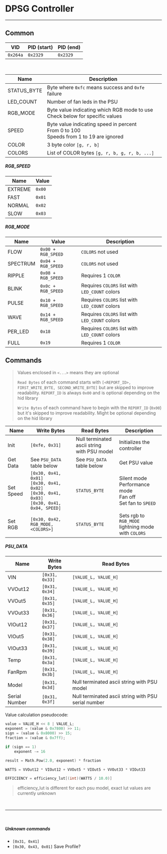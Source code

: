# DPSG Controller
---

## Common

| VID      | PID (start)   | PID (end)   |
|----------|---------------|-------------|
| `0x264a` | `0x2329`      | `0x2329`    |

<br>

|  Name       | Description                                                                                |
|-------------|--------------------------------------------------------------------------------------------|
| STATUS_BYTE | Byte where `0xfc` means success and `0xfe` failure                                         |
| LED_COUNT   | Number of fan leds in the PSU                                                       |
| RGB_MODE    | Byte value indicating which RGB mode to use<br>Check below for specific values             |
| SPEED       | Byte value indicating speed in percent<br>From 0 to 100<br>Speeds from 1 to 19 are ignored |
| COLOR       | 3 byte color `[g, r, b]`                                                                   |
| COLORS      | List of COLOR bytes `[g, r, b, g, r, b, ...]`                                              |

##### RGB_SPEED

| Name    | Value  |
|---------|--------|
| EXTREME | `0x00` |
| FAST    | `0x01` |
| NORMAL  | `0x02` |
| SLOW    | `0x03` |

##### RGB_MODE

| Name     | Value              | Description
|----------|--------------------|------------------------------------------------|
| FLOW     | `0x00 + RGB_SPEED` | `COLORS` not used                              |
| SPECTRUM | `0x04 + RGB_SPEED` | `COLORS` not used                              |
| RIPPLE   | `0x08 + RGB_SPEED` | Requires 1 `COLOR`                             |
| BLINK    | `0x0c + RGB_SPEED` | Requires `COLORS` list with `LED_COUNT` colors |
| PULSE    | `0x10 + RGB_SPEED` | Requires `COLORS` list with `LED_COUNT` colors |
| WAVE     | `0x14 + RGB_SPEED` | Requires `COLORS` list with `LED_COUNT` colors |
| PER_LED  | `0x18`             | Requires `COLORS` list with `LED_COUNT` colors |
| FULL     | `0x19`             | Requires 1 `COLOR`                             |

## Commands

> Values enclosed in `<...>` means they are optional
>
> `Read Bytes` of each command starts with `[<REPORT_ID>, FIRST_WRITE_BYTE, SECOND_WRITE_BYTE]` 
> but are skipped to improve readability. `REPORT_ID` is always `0x00` and is optional depending on the hid library
> 
> `Write Bytes` of each command have to begin with the `REPORT_ID` (`0x00`) but it's skipped to improve readability. Might be optional depending on the hid library

| Name                 | Write Bytes                                  | Read Bytes                                     | Description                                                    |
|----------------------|----------------------------------------------|------------------------------------------------|----------------------------------------------------------------|
| Init                 | `[0xfe, 0x31]`                               | Null terminated ascii string<br>with PSU model | Initializes the controller                                     |
| Get Data             | See `PSU_DATA` table below                   | See `PSU_DATA` table below                     | Get PSU value                                                  |
| Set Speed            | `[0x30, 0x41, 0x01]`<br>`[0x30, 0x41, 0x02]`<br>`[0x30, 0x41, 0x03]`<br>`[0x30, 0x41, 0x04, SPEED]` | `STATUS_BYTE` | Silent mode<br>Performance mode<br>Fan off<br>Set fan to `SPEED` |
| Set RGB              | `[0x30, 0x42, RGB_MODE, <COLORS>]`           | `STATUS_BYTE`                                  | Sets rgb to `RGB_MODE`<br>lightning mode with `COLORS`         |

##### PSU_DATA

| Name          | Write Bytes     | Read Bytes                                          |
|---------------|-----------------|-----------------------------------------------------|
| VIN           |  `[0x31, 0x33]` | `[VALUE_L, VALUE_H]`                                |
| VVOut12       |  `[0x31, 0x34]` | `[VALUE_L, VALUE_H]`                                |
| VVOut5        |  `[0x31, 0x35]` | `[VALUE_L, VALUE_H]`                                |
| VVOut33       |  `[0x31, 0x36]` | `[VALUE_L, VALUE_H]`                                |
| VIOut12       |  `[0x31, 0x37]` | `[VALUE_L, VALUE_H]`                                |
| VIOut5        |  `[0x31, 0x38]` | `[VALUE_L, VALUE_H]`                                |
| VIOut33       |  `[0x31, 0x39]` | `[VALUE_L, VALUE_H]`                                |
| Temp          |  `[0x31, 0x3a]` | `[VALUE_L, VALUE_H]`                                |
| FanRpm        |  `[0x31, 0x3b]` | `[VALUE_L, VALUE_H]`                                |
| Model         |  `[0x31, 0x3d]` | Null terminated ascii string with PSU model         |
| Serial Number |  `[0x31, 0x3f]` | Null terminated ascii string with PSU serial number |

Value calculation pseudocode:
```cpp
value = VALUE_H << 8 | VALUE_L;
exponent = (value & 0x7800) >> 11;
sign = (value & 0x8000) >> 15;
fraction = (value & 0x7ff);

if (sign == 1)
    exponent -= 16

result = Math.Pow(2.0, exponent) * fraction
```
```cpp
WATTS = VVOut12 * VIOut12 + VVOut5 * VIOut5 + VVOut33 * VIOut33
```
```cpp
EFFICIENCY = efficiency_lut[(int)(WATTS / 10.0)]
```
> efficiency_lut is different for each psu model, exact lut values are currently unknown

<br>

---

<br>

##### Unknown commands
* `[0x31, 0x41]`
* `[0x30, 0x43, 0x01]` Save Profile?